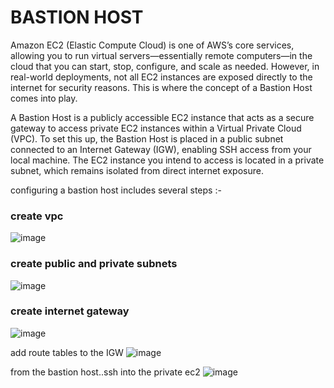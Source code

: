 # BASTION HOST

Amazon EC2 (Elastic Compute Cloud) is one of AWS’s core services, allowing you to run virtual servers—essentially remote computers—in the cloud that you can start, stop, configure, and scale as needed. However, in real-world deployments, not all EC2 instances are exposed directly to the internet for security reasons. This is where the concept of a Bastion Host comes into play.

A Bastion Host is a publicly accessible EC2 instance that acts as a secure gateway to access private EC2 instances within a Virtual Private Cloud (VPC). To set this up, the Bastion Host is placed in a public subnet connected to an Internet Gateway (IGW), enabling SSH access from your local machine. The EC2 instance you intend to access is located in a private subnet, which remains isolated from direct internet exposure.

configuring a bastion host includes several steps :- 

### create vpc
![image](https://github.com/user-attachments/assets/a3a69d59-63b5-4651-b394-1ef29dc386d8)

### create public and private subnets 
![image](https://github.com/user-attachments/assets/ab97ad8e-4216-48d1-a6fc-a67f6df69ac3)

### create internet gateway
![image](https://github.com/user-attachments/assets/b497f124-0d7b-46ca-aec3-b174ac93971c)

add route tables to the IGW
![image](https://github.com/user-attachments/assets/9af79cdd-8324-4ef6-8b27-4646e3de2a8e)


from the bastion host..ssh into the private ec2
![image](https://github.com/user-attachments/assets/dc83458e-9420-424d-8791-8459f9df422c)
